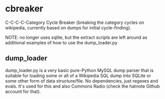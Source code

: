 # cbreaker

C-C-C-C-Category Cycle Breaker (breaking the category cycles on
wikipedia, currently based on dumps for initial cycle-finding).

NOTE: no longer uses sqlite, but the extract scripts are left around
as additional examples of how to use the dump_loader.py

## dump_loader

dump_loader.py is a very basic pure-Python MySQL dump parser that is
suitable for loading some or all of a Wikipedia SQL dump into SQLite
or some other form of data structure/file. No dependencies, just
regexes and evals.  It's used for this and also Commons Radio (check
the hatnote Github account for that).
